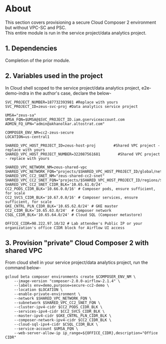# About

This section covers provisioning a secure Cloud Composer 2 environment but without VPC-SC and PSC.<br>
This entire module is run in the service project/data analytics project.

## 1. Dependencies

Completion of the prior module.

## 2. Variables used in the project

In Cloud shell scoped to the service project/data analytics project, e2e-demo-indra in the author's case, declare the below-
```
SVC_PROJECT_NUMBER=187732393981 #Replace with yours
SVC_PROJECT_ID=zeus-svc-proj #Data analytics service project

UMSA="zeus-sa"
UMSA_FQN=$UMSA@$SVC_PROJECT_ID.iam.gserviceaccount.com
ADMIN_FQ_UPN="admin@akhanolkar.altostrat.com"

COMPOSER_ENV_NM=cc2-zeus-secure
LOCATION=us-central1

SHARED_VPC_HOST_PROJECT_ID=zeus-host-proj        #Shared VPC project - replace with yours
SHARED_VPC_HOST_PROJECT_NUMBER=322087561681        #Shared VPC project - replace with yours

SHARED_VPC_NETWORK_NM=zeus-shared-vpc
SHARED_VPC_NETWORK_FQN="projects/$SHARED_VPC_HOST_PROJECT_ID/global/networks/$SHARED_VPC_NETWORK_NM"
SHARED_VPC_CC2_SNET_NM="zeus-shared-cc2-snet"
SHARED_VPC_CC2_SNET_FQN="projects/$SHARED_VPC_HOST_PROJECT_ID/regions/$LOCATION/subnetworks/$SHARED_VPC_CC2_SNET_NM"
SHARED_VPC_CC2_SNET_CIDR_BLK='10.65.61.0/24'
CC2_PODS_CIDR_BLK='10.66.0.0/16' # Composer pods, ensure sufficient, for scale
CC2_SVCS_CIDR_BLK='10.67.0.0/16' # Composer services, ensure sufficient, for scale
GKE_CNTRL_PLN_CIDR_BLK='10.65.62.0/24' # GKE master
CC2_CIDR_BLK='10.65.63.0/24'  # Composer network
CSQL_CIDR_BLK='10.65.64.0/24' # Cloud SQL (Composer metastore)

OFFICE_CIDR=98.222.97.10/32 # Lab attendee's Public IP or your organization's office CIDR block for Airflow UI access
```


## 3. Provision "private" Cloud Composer 2 with shared VPC

From cloud shell in your service project/data analytics project, run the command below-

```
gcloud beta composer environments create $COMPOSER_ENV_NM \
    --image-version "composer-2.0.0-airflow-2.1.4" \
    --labels env=demo,purpose=secure-cc2-demo \
    --location $LOCATION \
    --enable-private-environment \
    --network $SHARED_VPC_NETWORK_FQN \
    --subnetwork $SHARED_VPC_CC2_SNET_FQN \
    --cluster-ipv4-cidr $CC2_PODS_CIDR_BLK \
    --services-ipv4-cidr $CC2_SVCS_CIDR_BLK \
    --master-ipv4-cidr $GKE_CNTRL_PLN_CIDR_BLK \
    --composer-network-ipv4-cidr $CC2_CIDR_BLK \
    --cloud-sql-ipv4-cidr $CSQL_CIDR_BLK \
    --service-account $UMSA_FQN \
    --web-server-allow-ip ip_range=${OFFICE_CIDR},description="Office CIDR"   
```


